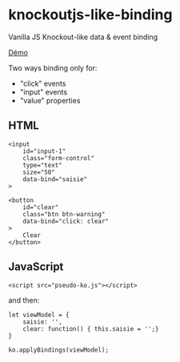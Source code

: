 # knockoutjs-like-binding
Vanilla JS Knockout-like data &amp; event binding

[Démo](https://avergnaud.github.io/ko/index.html)

Two ways binding only for:
- "click" events
- "input" events
- "value" properties

## HTML
```
<input
	id="input-1"
	class="form-control"
	type="text"
	size="50"
	data-bind="saisie"
>
```

```
<button
	id="clear" 
	class="btn btn-warning"
	data-bind="click: clear"
>
	Clear
</button>
```

## JavaScript
```
<script src="pseudo-ko.js"></script>
```
and then:
```
let viewModel = {
	saisie: '',
	clear: function() { this.saisie = '';}
}

ko.applyBindings(viewModel);
```
